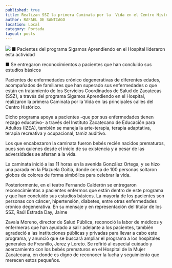 ```yaml
---
published: true
title: Realizan SSZ la primera Caminata por la  Vida en el Centro Histórico de la capital
author: RAFAEL DE SANTIAGO
location: Local
category: Portada
layout: posts
---
```


![](http://i.imgur.com/fa0LWNKm.jpg)
■ Pacientes del programa Sigamos Aprendiendo en el Hospital lideraron esta actividad

■ Se entregaron reconocimientos a pacientes que han concluido sus estudios básicos

Pacientes de enfermedades crónico degenerativas de diferentes edades, acompañados de familiares que han superado sus enfermedades o que están en tratamiento de los Servicios Coordinados de Salud de Zacatecas (SSZ), a través del programa Sigamos Aprendiendo en el Hospital, realizaron la primera Caminata por la Vida en las principales calles del Centro Histórico.

Dicho programa apoya a pacientes -que por sus enfermedades tienen rezago educativo- a través del Instituto Zacatecano de Educación para Adultos (IZEA), también se maneja la arte-terapia, terapia adaptativa, terapia recreativa y ocupacional, tamiz auditivo.

Los que encabezaron la caminata fueron bebés recién nacidos prematuros, pues son quienes desde el inicio de su existencia y a pesar de las adversidades se aferran a la vida.

La caminata inició a las 11 horas en la avenida González Ortega, y se hizo una parada en la Plazuela Goitia, donde cerca de 100 personas soltaron globos de colores de forma simbólica para celebrar la vida.

Posteriormente, en el teatro Fernando Calderón se entregaron reconocimientos a pacientes enfermos que están dentro de este programa y que  han concluido sus estudios básicos. La mayoría de los pacientes son personas con cáncer, hipertensión, diabetes, entre otras enfermedades crónico degenerativa.
En su mensaje y en representación del titular de los SSZ, Raúl Estrada Day, Jaime

Zavala Moreno, director de Salud Pública, reconoció la labor de médicos y enfermeras que han ayudado a salir adelante a los pacientes, también agradeció a las instituciones públicas y privadas para llevar a cabo este programa, y anunció que se buscará ampliar el programa a los hospitales generales de Fresnillo, Jerez y Loreto.
Se refirió al especial cuidado y acercamiento con los bebés prematuros en el Hospital de la Mujer Zacatecana, en donde es digno de reconocer la lucha y seguimiento que merecen estos pequeños.
